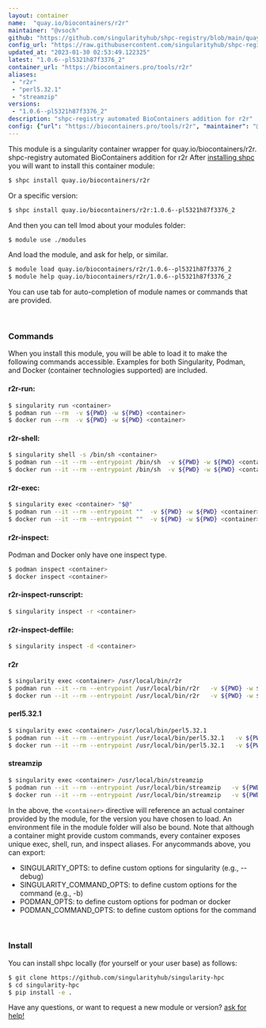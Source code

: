 ```yaml
---
layout: container
name:  "quay.io/biocontainers/r2r"
maintainer: "@vsoch"
github: "https://github.com/singularityhub/shpc-registry/blob/main/quay.io/biocontainers/r2r/container.yaml"
config_url: "https://raw.githubusercontent.com/singularityhub/shpc-registry/main/quay.io/biocontainers/r2r/container.yaml"
updated_at: "2023-01-30 02:53:49.122325"
latest: "1.0.6--pl5321h87f3376_2"
container_url: "https://biocontainers.pro/tools/r2r"
aliases:
 - "r2r"
 - "perl5.32.1"
 - "streamzip"
versions:
 - "1.0.6--pl5321h87f3376_2"
description: "shpc-registry automated BioContainers addition for r2r"
config: {"url": "https://biocontainers.pro/tools/r2r", "maintainer": "@vsoch", "description": "shpc-registry automated BioContainers addition for r2r", "latest": {"1.0.6--pl5321h87f3376_2": "sha256:db108e06e0db7bd1f37880ce29c6e4003a590b7102f451a0574283886525c6d1"}, "tags": {"1.0.6--pl5321h87f3376_2": "sha256:db108e06e0db7bd1f37880ce29c6e4003a590b7102f451a0574283886525c6d1"}, "docker": "quay.io/biocontainers/r2r", "aliases": {"r2r": "/usr/local/bin/r2r", "perl5.32.1": "/usr/local/bin/perl5.32.1", "streamzip": "/usr/local/bin/streamzip"}}
---
```


This module is a singularity container wrapper for quay.io/biocontainers/r2r.
shpc-registry automated BioContainers addition for r2r
After [installing shpc](#install) you will want to install this container module:


```bash
$ shpc install quay.io/biocontainers/r2r
```

Or a specific version:

```bash
$ shpc install quay.io/biocontainers/r2r:1.0.6--pl5321h87f3376_2
```

And then you can tell lmod about your modules folder:

```bash
$ module use ./modules
```

And load the module, and ask for help, or similar.

```bash
$ module load quay.io/biocontainers/r2r/1.0.6--pl5321h87f3376_2
$ module help quay.io/biocontainers/r2r/1.0.6--pl5321h87f3376_2
```

You can use tab for auto-completion of module names or commands that are provided.

<br>

### Commands

When you install this module, you will be able to load it to make the following commands accessible.
Examples for both Singularity, Podman, and Docker (container technologies supported) are included.

#### r2r-run:

```bash
$ singularity run <container>
$ podman run --rm  -v ${PWD} -w ${PWD} <container>
$ docker run --rm  -v ${PWD} -w ${PWD} <container>
```

#### r2r-shell:

```bash
$ singularity shell -s /bin/sh <container>
$ podman run --it --rm --entrypoint /bin/sh  -v ${PWD} -w ${PWD} <container>
$ docker run --it --rm --entrypoint /bin/sh  -v ${PWD} -w ${PWD} <container>
```

#### r2r-exec:

```bash
$ singularity exec <container> "$@"
$ podman run --it --rm --entrypoint ""  -v ${PWD} -w ${PWD} <container> "$@"
$ docker run --it --rm --entrypoint ""  -v ${PWD} -w ${PWD} <container> "$@"
```

#### r2r-inspect:

Podman and Docker only have one inspect type.

```bash
$ podman inspect <container>
$ docker inspect <container>
```

#### r2r-inspect-runscript:

```bash
$ singularity inspect -r <container>
```

#### r2r-inspect-deffile:

```bash
$ singularity inspect -d <container>
```


#### r2r

```bash
$ singularity exec <container> /usr/local/bin/r2r
$ podman run --it --rm --entrypoint /usr/local/bin/r2r   -v ${PWD} -w ${PWD} <container> -c " $@"
$ docker run --it --rm --entrypoint /usr/local/bin/r2r   -v ${PWD} -w ${PWD} <container> -c " $@"
```


#### perl5.32.1

```bash
$ singularity exec <container> /usr/local/bin/perl5.32.1
$ podman run --it --rm --entrypoint /usr/local/bin/perl5.32.1   -v ${PWD} -w ${PWD} <container> -c " $@"
$ docker run --it --rm --entrypoint /usr/local/bin/perl5.32.1   -v ${PWD} -w ${PWD} <container> -c " $@"
```


#### streamzip

```bash
$ singularity exec <container> /usr/local/bin/streamzip
$ podman run --it --rm --entrypoint /usr/local/bin/streamzip   -v ${PWD} -w ${PWD} <container> -c " $@"
$ docker run --it --rm --entrypoint /usr/local/bin/streamzip   -v ${PWD} -w ${PWD} <container> -c " $@"
```



In the above, the `<container>` directive will reference an actual container provided
by the module, for the version you have chosen to load. An environment file in the
module folder will also be bound. Note that although a container
might provide custom commands, every container exposes unique exec, shell, run, and
inspect aliases. For anycommands above, you can export:

 - SINGULARITY_OPTS: to define custom options for singularity (e.g., --debug)
 - SINGULARITY_COMMAND_OPTS: to define custom options for the command (e.g., -b)
 - PODMAN_OPTS: to define custom options for podman or docker
 - PODMAN_COMMAND_OPTS: to define custom options for the command

<br>

### Install

You can install shpc locally (for yourself or your user base) as follows:

```bash
$ git clone https://github.com/singularityhub/singularity-hpc
$ cd singularity-hpc
$ pip install -e .
```

Have any questions, or want to request a new module or version? [ask for help!](https://github.com/singularityhub/singularity-hpc/issues)